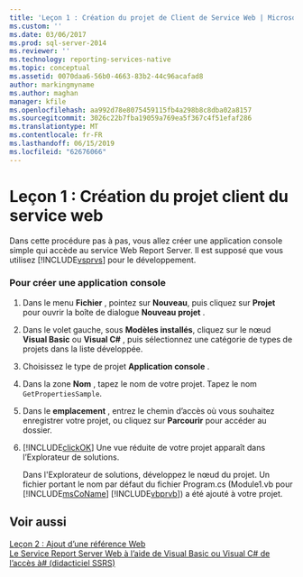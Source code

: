 ```yaml
---
title: 'Leçon 1 : Création du projet de Client de Service Web | Microsoft Docs'
ms.custom: ''
ms.date: 03/06/2017
ms.prod: sql-server-2014
ms.reviewer: ''
ms.technology: reporting-services-native
ms.topic: conceptual
ms.assetid: 0070daa6-56b0-4663-83b2-44c96acafad8
author: markingmyname
ms.author: maghan
manager: kfile
ms.openlocfilehash: aa992d78e8075459115fb4a298b8c8dba02a8157
ms.sourcegitcommit: 3026c22b7fba19059a769ea5f367c4f51efaf286
ms.translationtype: MT
ms.contentlocale: fr-FR
ms.lasthandoff: 06/15/2019
ms.locfileid: "62676066"
---
```

# <a name="lesson-1-creating-the-web-service-client-project"></a>Leçon 1 : Création du projet client du service web
  Dans cette procédure pas à pas, vous allez créer une application console simple qui accède au service Web Report Server. Il est supposé que vous utilisez [!INCLUDE[vsprvs](../includes/vsprvs-md.md)] pour le développement.  
  
### <a name="to-create-a-console-application"></a>Pour créer une application console  
  
1.  Dans le menu **Fichier** , pointez sur **Nouveau**, puis cliquez sur **Projet** pour ouvrir la boîte de dialogue **Nouveau projet** .  
  
2.  Dans le volet gauche, sous **Modèles installés**, cliquez sur le nœud **Visual Basic** ou **Visual C#** , puis sélectionnez une catégorie de types de projets dans la liste développée.  
  
3.  Choisissez le type de projet **Application console** .  
  
4.  Dans la zone **Nom** , tapez le nom de votre projet. Tapez le nom `GetPropertiesSample`.  
  
5.  Dans le **emplacement** , entrez le chemin d’accès où vous souhaitez enregistrer votre projet, ou cliquez sur **Parcourir** pour accéder au dossier.  
  
6.  [!INCLUDE[clickOK](../includes/clickok-md.md)] Une vue réduite de votre projet apparaît dans l’Explorateur de solutions.  
  
     Dans l'Explorateur de solutions, développez le nœud du projet. Un fichier portant le nom par défaut du fichier Program.cs (Module1.vb pour [!INCLUDE[msCoName](../includes/msconame-md.md)] [!INCLUDE[vbprvb](../includes/vbprvb-md.md)]) a été ajouté à votre projet.  
  
## <a name="see-also"></a>Voir aussi  
 [Leçon 2 : Ajout d’une référence Web](../../2014/tutorials/lesson-2-adding-a-web-reference.md)   
 [Le Service Report Server Web à l’aide de Visual Basic ou Visual C# de l’accès à&#35; &#40;didacticiel SSRS&#41;](../../2014/tutorials/access-report-server-web-service-vb-vcsharp-ssrs-tutorial.md)  
  
  
